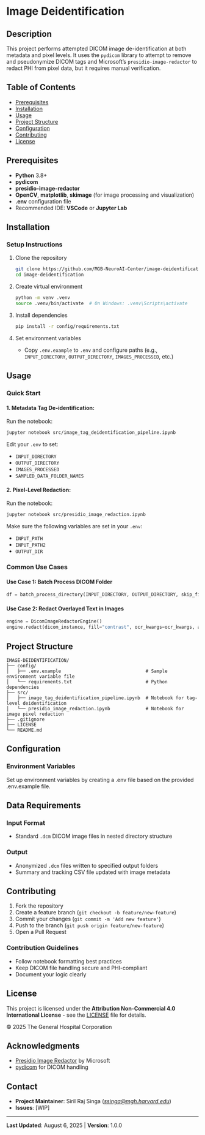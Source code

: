 # Image Deidentification

## Description
This project performs attempted DICOM image de-identification at both metadata and pixel levels. It uses the `pydicom` library to attempt to remove and pseudonymize DICOM tags and Microsoft’s `presidio-image-redactor` to redact PHI from pixel data, but it requires manual verification.

## Table of Contents
- [Prerequisites](#prerequisites)
- [Installation](#installation)
- [Usage](#usage)
- [Project Structure](#project-structure)
- [Configuration](#configuration)
- [Contributing](#contributing)
- [License](#license)

## Prerequisites
- **Python** 3.8+
- **pydicom**
- **presidio-image-redactor**
- **OpenCV**, **matplotlib**, **skimage** (for image processing and visualization)
- **.env** configuration file
- Recommended IDE: **VSCode** or **Jupyter Lab**

## Installation

### Setup Instructions
1. Clone the repository
   ```bash
   git clone https://github.com/MGB-NeuroAI-Center/image-deidentification.git
   cd image-deidentification
   ```

2. Create virtual environment
   ```bash
   python -m venv .venv
   source .venv/bin/activate  # On Windows: .venv\Scripts\activate
   ```

3. Install dependencies
   ```bash
   pip install -r config/requirements.txt
   ```

4. Set environment variables
   - Copy `.env.example` to `.env` and configure paths (e.g., `INPUT_DIRECTORY`, `OUTPUT_DIRECTORY`, `IMAGES_PROCESSED`, etc.)

## Usage

### Quick Start

#### 1. Metadata Tag De-identification:
Run the notebook:
```bash
jupyter notebook src/image_tag_deidentification_pipeline.ipynb
```

Edit your `.env` to set:
- `INPUT_DIRECTORY`
- `OUTPUT_DIRECTORY`
- `IMAGES_PROCESSED`
- `SAMPLED_DATA_FOLDER_NAMES`

#### 2. Pixel-Level Redaction:
Run the notebook:
```bash
jupyter notebook src/presidio_image_redaction.ipynb
```

Make sure the following variables are set in your `.env`:
- `INPUT_PATH`
- `INPUT_PATH2`
- `OUTPUT_DIR`

### Common Use Cases

#### Use Case 1: Batch Process DICOM Folder
```python
df = batch_process_directory(INPUT_DIRECTORY, OUTPUT_DIRECTORY, skip_files=True)
```

#### Use Case 2: Redact Overlayed Text in Images
```python
engine = DicomImageRedactorEngine()
engine.redact(dicom_instance, fill="contrast", ocr_kwargs=ocr_kwargs, ad_hoc_recognizers=[name_recognizer, phone_number_recognizer])
```

## Project Structure
```
IMAGE-DEIDENTIFICATION/
├── config/
│   ├── .env.example                               # Sample environment variable file
│   └── requirements.txt                           # Python dependencies
├── src/
│   ├── image_tag_deidentification_pipeline.ipynb  # Notebook for tag-level deidentification
│   └── presidio_image_redaction.ipynb             # Notebook for image pixel redaction
├── .gitignore
├── LICENSE
└── README.md
```

## Configuration

### Environment Variables

Set up environment variables by creating a .env file based on the provided .env.example file.

## Data Requirements

### Input Format
- Standard `.dcm` DICOM image files in nested directory structure

### Output
- Anonymized `.dcm` files written to specified output folders
- Summary and tracking CSV file updated with image metadata

## Contributing
1. Fork the repository
2. Create a feature branch (`git checkout -b feature/new-feature`)
3. Commit your changes (`git commit -m 'Add new feature'`)
4. Push to the branch (`git push origin feature/new-feature`)
5. Open a Pull Request

### Contribution Guidelines
- Follow notebook formatting best practices
- Keep DICOM file handling secure and PHI-compliant
- Document your logic clearly

## License
This project is licensed under the **Attribution Non-Commercial 4.0 International License** - see the [LICENSE](LICENSE) file for details.

© 2025 The General Hospital Corporation

## Acknowledgments
- [Presidio Image Redactor](https://github.com/microsoft/presidio) by Microsoft
- [pydicom](https://github.com/pydicom/pydicom) for DICOM handling

## Contact
- **Project Maintainer**: Siril Raj Singa (*ssinga@mgh.harvard.edu*)
- **Issues**: [WIP]

---
**Last Updated**: August 6, 2025 | **Version**: 1.0.0
